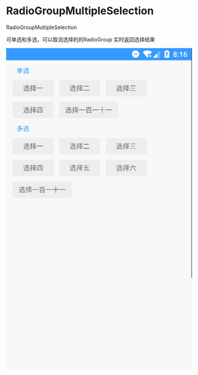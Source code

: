 # RadioGroupMultipleSelection
RadioGroupMultipleSelection

可单选和多选，可以取消选择的的RadioGroup 实时返回选择结果

![截图](https://raw.githubusercontent.com/9lala/RadioGroupMultipleSelection/master/screenshot/GIF.gif)
